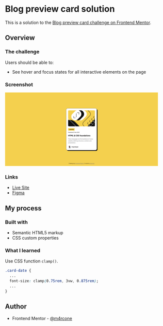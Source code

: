 # Blog preview card solution

This is a solution to the [Blog preview card challenge on Frontend Mentor](https://www.frontendmentor.io/challenges/blog-preview-card-ckPaj01IcS).

## Overview

### The challenge

Users should be able to:

- See hover and focus states for all interactive elements on the page

### Screenshot

![](/screenshot.png)

### Links

- [Live Site](https://github.com/m4rcone/blog-preview-card)
- [Figma](https://www.figma.com/design/9Bl8QekwXmI7VuQezDYTys/blog-preview-card?m=auto&t=URYRProBEIH3vKO5-6)

## My process

### Built with

- Semantic HTML5 markup
- CSS custom properties

### What I learned

Use CSS function `clamp()`.

```css
.card-date {
  ...
  font-size: clamp(0.75rem, 3vw, 0.875rem);
  ...
}
```

## Author

- Frontend Mentor - [@m4rcone](https://www.frontendmentor.io/profile/m4rcone)
